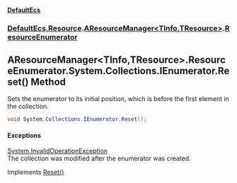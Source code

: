 #### [DefaultEcs](DefaultEcs.md 'DefaultEcs')
### [DefaultEcs.Resource](DefaultEcs.md#DefaultEcs_Resource 'DefaultEcs.Resource').[AResourceManager&lt;TInfo,TResource&gt;](AResourceManager_TInfo_TResource_.md 'DefaultEcs.Resource.AResourceManager&lt;TInfo,TResource&gt;').[ResourceEnumerator](AResourceManager_TInfo_TResource__ResourceEnumerator.md 'DefaultEcs.Resource.AResourceManager&lt;TInfo,TResource&gt;.ResourceEnumerator')
## AResourceManager&lt;TInfo,TResource&gt;.ResourceEnumerator.System.Collections.IEnumerator.Reset() Method
Sets the enumerator to its initial position, which is before the first element in the collection.
```csharp
void System.Collections.IEnumerator.Reset();
```
#### Exceptions
[System.InvalidOperationException](https://docs.microsoft.com/en-us/dotnet/api/System.InvalidOperationException 'System.InvalidOperationException')  
The collection was modified after the enumerator was created. 

Implements [Reset()](https://docs.microsoft.com/en-us/dotnet/api/System.Collections.IEnumerator.Reset 'System.Collections.IEnumerator.Reset')  
